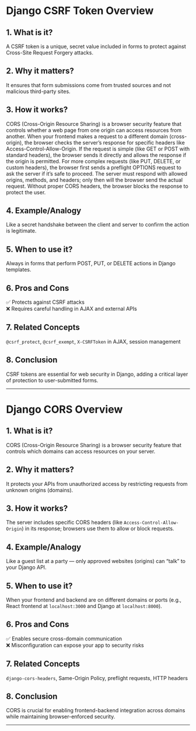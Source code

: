 # Django CSRF Token Overview

## 1. What is it?
A CSRF token is a unique, secret value included in forms to protect against Cross-Site Request Forgery attacks.

## 2. Why it matters?
It ensures that form submissions come from trusted sources and not malicious third-party sites.

## 3. How it works?
CORS (Cross-Origin Resource Sharing) is a browser security feature that controls whether a web page from one origin can access resources from another. When your frontend makes a request to a different domain (cross-origin), the browser checks the server’s response for specific headers like Access-Control-Allow-Origin. If the request is simple (like GET or POST with standard headers), the browser sends it directly and allows the response if the origin is permitted. For more complex requests (like PUT, DELETE, or custom headers), the browser first sends a preflight OPTIONS request to ask the server if it’s safe to proceed. The server must respond with allowed origins, methods, and headers; only then will the browser send the actual request. Without proper CORS headers, the browser blocks the response to protect the user.

## 4. Example/Analogy
Like a secret handshake between the client and server to confirm the action is legitimate.

## 5. When to use it?
Always in forms that perform POST, PUT, or DELETE actions in Django templates.

## 6. Pros and Cons
✅ Protects against CSRF attacks  
❌ Requires careful handling in AJAX and external APIs

## 7. Related Concepts
`@csrf_protect`, `@csrf_exempt`, `X-CSRFToken` in AJAX, session management

## 8. Conclusion
CSRF tokens are essential for web security in Django, adding a critical layer of protection to user-submitted forms.

---

# Django CORS Overview

## 1. What is it?
CORS (Cross-Origin Resource Sharing) is a browser security feature that controls which domains can access resources on your server.

## 2. Why it matters?
It protects your APIs from unauthorized access by restricting requests from unknown origins (domains).

## 3. How it works?
The server includes specific CORS headers (like `Access-Control-Allow-Origin`) in its response; browsers use them to allow or block requests.

## 4. Example/Analogy
Like a guest list at a party — only approved websites (origins) can “talk” to your Django API.

## 5. When to use it?
When your frontend and backend are on different domains or ports (e.g., React frontend at `localhost:3000` and Django at `localhost:8000`).

## 6. Pros and Cons
✅ Enables secure cross-domain communication  
❌ Misconfiguration can expose your app to security risks

## 7. Related Concepts
`django-cors-headers`, Same-Origin Policy, preflight requests, HTTP headers

## 8. Conclusion
CORS is crucial for enabling frontend-backend integration across domains while maintaining browser-enforced security.

---
